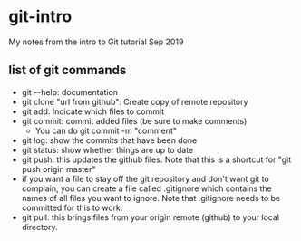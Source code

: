 # git-intro
My notes from the intro to Git tutorial Sep 2019

## list of git commands

 - git --help: documentation
 - git clone "url from github": Create copy of remote repository
 - git add: Indicate which files to commit
 - git commit: commit added files (be sure to make comments)
	- You can do git commit -m "comment"
 - git log: show the commits that have been done
 - git status: show whether things are up to date
 - git push: this updates the github files. Note that this is a shortcut for "git push origin master"
 - if you want a file to stay off the git repository and don't want git to complain, you can create a file called .gitignore which contains the names of all files you want to ignore. Note that .gitignore needs to be committed for this to work.
 - git pull: this brings files from your origin remote (github) to your local directory.
